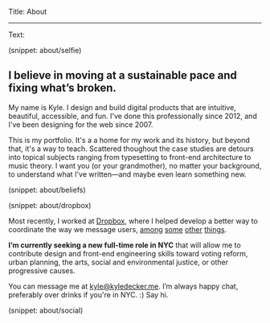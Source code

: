 Title: About

----

Text:

(snippet: about/selfie)

## I believe in moving at a sustainable pace and fixing what’s broken.

My name is Kyle. I design and build digital products that are intuitive, beautiful, accessible, and fun. I've done this professionally since 2012, and I've been designing for the web since 2007.

This is my portfolio. It's a a home for my work and its history, but beyond that, it's a way to teach.  Scattered thoughout the case studies are detours into topical subjects ranging from typesetting to front-end architecture to music theory. I want you (or your grandmother), no matter your background, to understand what I've written—and maybe even learn something new.

(snippet: about/beliefs)

(snippet: about/dropbox)

Most recently, I worked at [Dropbox](/work/dropbox), where I helped develop a better way to coordinate the way we message users, [among](https://dribbble.com/shots/4138623-Fit-Fill-Icon-Design-Process) [some](https://dribbble.com/shots/4309432-Design-Session-Cheat-Sheet) [other](https://dribbble.com/shots/3288748-Dropbox-Design-Book-Club) [things](https://dribbble.com/shots/3689574-Menu-Loader).

<strong class="seeking-job">I’m currently seeking a new full-time role in <span class="uppercase">NYC</span></strong> that will allow me to contribute design and front-end engineering skills toward voting reform, urban planning, the arts, social and environmental justice, or other progressive causes.

You can message me at <kyle@kyledecker.me>. I’m always happy chat, preferably over drinks if you're in NYC. :) Say hi.

(snippet: about/social)
